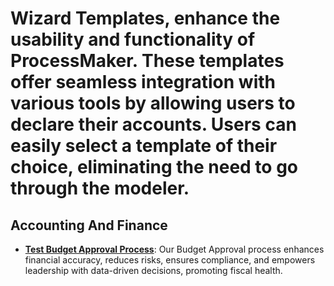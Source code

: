 # Wizard Templates, enhance the usability and functionality of ProcessMaker. These templates offer seamless integration with various tools by allowing users to declare their accounts. Users can easily select a template of their choice, eliminating the need to go through the modeler.
## Accounting And Finance
- **[Test Budget Approval Process](/./accounting-and-finance/budget-approval.json)**: Our Budget Approval process enhances financial accuracy, reduces risks, ensures compliance, and empowers leadership with data-driven decisions, promoting fiscal health.
